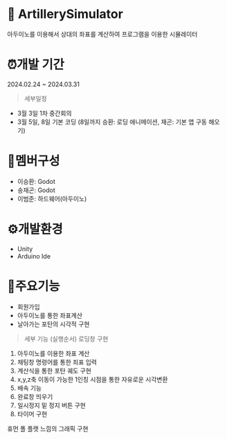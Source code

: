 # 🔫 ArtillerySimulator
아두이노를 이용해서 상대의 좌표를 계산하여 프로그램을 이용한 시뮬레이터
# ⏰개발 기간
2024.02.24 ~ 2024.03.31
> 세부일정
  * 3월 3일 1차 중간회의
  * 3월 5일, 8일 기본 코딩 (8일까지 승환: 로딩 애니메이션, 재곤: 기본 앱 구동 해오기)

# 👥멤버구성
* 이승환: Godot
* 송재곤: Godot
* 이범준: 하드웨어(아두이노)
# ⚙️개발환경 
* Unity
* Arduino Ide
# 📌주요기능
* 회원가입
* 아두이노를 통한 좌표계산
* 날아가는 포탄의 시각적 구현
> 세부 기능 (실행순서)
  로딩창 구현
  1. 아두이노를 이용한 좌표 계산
  2. 채팅창 명령어를 통한 죄표 입력
  3. 계산식을 통한 포탄 궤도 구현
  4. x,y,z축 이동이 가능한 1인칭 시점을 통한 자유로운 시각변환
  5. 배속 기능
  6. 완료창 띄우기
  7. 일시정지 밑 정지 버튼 구현
  8. 타이머 구현 

 휴먼 폴 플랫 느낌의 그래픽 구현



